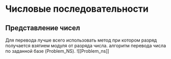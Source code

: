 # Числовые последовательности
## Представление чисел
Для перевода лучше всего использовать метод при котором разряд получается взятием модуля от разряда числа.
алгоритм перевода числа по заданной базе (Problem_NS).
![[Problem_ns]]